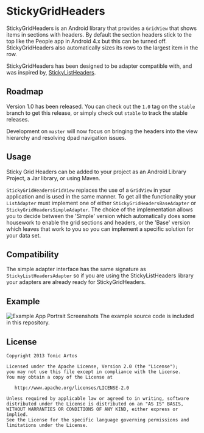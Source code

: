 # StickyGridHeaders

StickyGridHeaders is an Android library that provides a `GridView` that shows
items in sections with headers. By default the section headers stick to the top
like the People app in Android 4.x but this can be turned off.
StickyGridHeaders also automatically sizes its rows to the largest item in the
row.

StickyGridHeaders has been designed to be adapter compatible with, and was
inspired by, [StickyListHeaders](http://github.com/emilsjolander/StickyListHeaders).

## Roadmap

Version 1.0 has been released. You can check out the `1.0` tag on the `stable` branch
to get this release, or simply check out `stable` to track the stable releases.

Development on `master` will now focus on bringing the headers into the view hierarchy
and resolving dpad navigation issues.

## Usage

Sticky Grid Headers can be added to your project as an Android Library
Project, a Jar library, or using Maven.

`StickyGridHeadersGridView` replaces the use of a `GridView` in your
application and is used in the same manner. To get all the functionality your
`ListAdapter` must implement one of either `StickyGridHeadersBaseAdapter` or
`StickyGridHeadersSimpleAdapter`. The choice of the implementation allows you
to decide between the 'Simple' version which automatically does some housework
to enable the grid sections and headers, or the 'Base' version which leaves
that work to you so you can implement a specific solution for your data set.

## Compatibility

The simple adapter interface has the same signature as
`StickyListHeadersAdapter` so if you are using the StickyListHeaders library 
your adapters are already ready for StickyGridHeaders.


## Example
![Example App Portrait Screenshots](http://4.bp.blogspot.com/-S_BbhWX6wTY/UQpW0cwUGEI/AAAAAAAAGvU/zzJXj-PcVbY/s1600/screen-landscape-smaller.png)
The example source code is included in this repository.


## License
```
Copyright 2013 Tonic Artos

Licensed under the Apache License, Version 2.0 (the "License");
you may not use this file except in compliance with the License.
You may obtain a copy of the License at

   http://www.apache.org/licenses/LICENSE-2.0

Unless required by applicable law or agreed to in writing, software
distributed under the License is distributed on an "AS IS" BASIS,
WITHOUT WARRANTIES OR CONDITIONS OF ANY KIND, either express or implied.
See the License for the specific language governing permissions and
limitations under the License.
```
